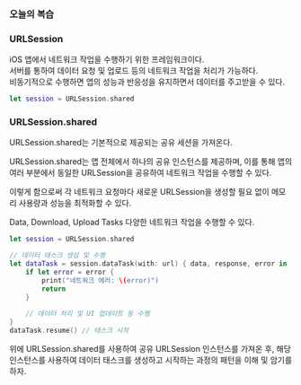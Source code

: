 ### 오늘의 복습

###  URLSession
iOS 앱에서 네트워크 작업을 수행하기 위한 프레임워크이다.<br>
서버를 통하여 데이터 요청 및 업로드 등의 네트워크 작업을 처리가 가능하다.<br>
비동기적으로 수행하면 앱의 성능과 반응성을 유지하면서 데이터를 주고받을 수 있다.<br>

```swift
let session = URLSession.shared
```
### URLSession.shared
URLSession.shared는 기본적으로 제공되는 공유 세션을 가져온다.<br>

URLSession.shared는 앱 전체에서 하나의 공유 인스턴스를 제공하며, 이를 통해
앱의 여러 부분에서 동일한 URLSession을 공유하여 네트워크 작업을 수행할 수 있다.<br>

이렇게 함으로써 각 네트워크 요청마다 새로운 URLSession을 생성할 필요 없이 메모리 사용량과 성능을 최적화할 수 있다.<br>

Data, Download, Upload Tasks 다양한 네트워크 작업을 수행할 수 있다.<br>

```swift
let session = URLSession.shared

// 데이터 태스크 생성 및 수행
let dataTask = session.dataTask(with: url) { data, response, error in
    if let error = error {
        print("네트워크 에러: \(error)")
        return
    }
    
    // 데이터 처리 및 UI 업데이트 등 수행
}
dataTask.resume() // 태스크 시작
```
위에 URLSession.shared를 사용하여 공유 URLSession 인스턴스를 가져온 후, 해당 인스턴스를 사용하여 데이터 태스크를 생성하고 시작하는 과정의 패턴을 이해 및 암기를 하자.
